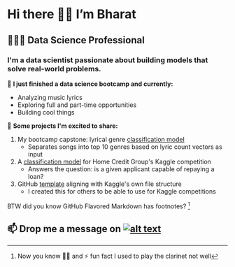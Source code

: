 # Hi there 👋🏾 I’m Bharat

## 👨🏾‍💻 Data Science Professional
### I'm a data scientist passionate about building models that solve real-world problems.

🔭 **I just finished a data science bootcamp and currently:**
- Analyzing music lyrics
- Exploring full and part-time opportunities 
- Building cool things


🌱 **Some projects I'm excited to share:**
  1. My bootcamp capstone: lyrical genre [classification model](https://github.com/bkusuma/lyric-frequency-classifier)
     * Separates songs into top 10 genres based on lyric count vectors as input
  2. A [classification model](https://github.com/bkusuma/home-credit-default-risk) for Home Credit Group's Kaggle competition
     * Answers the question:  is a given applicant capable of repaying a loan?
  3. GitHub [template](https://github.com/bkusuma/kaggle-competition-template) aligning with Kaggle's own file structure
     * I created this for others to be able to use for Kaggle competitions

BTW did you know GitHub Flavored Markdown has footnotes? [^1]

## 📫 Drop me a message on [![alt text](https://static.licdn.com/aero-v1/sc/h/aahlc8ivbnmk0t3eyz8as5gvr)](https://www.linkedin.com/in/bkusuma/)


[^1]: Now you know 👍🏾 and ⚡ fun fact I used to play the clarinet not well


<!--
**bkusuma/bkusuma** is a ✨ _special_ ✨ repository because its `README.md` (this file) appears on your GitHub profile.

Here are some ideas to get you started:

- 🔭 I’m currently working on ...
- 🌱 I’m currently learning ...
- 👯 I’m looking to collaborate on ...
- 🤔 I’m looking for help with ...
- 💬 Ask me about ...
- 📫 How to reach me: ...
- 😄 Pronouns: ...
- ⚡ Fun fact: ...
- 👀 I’m interested in ...
  - Online education
  - Social media
  - Marketing
  - Music
-->
